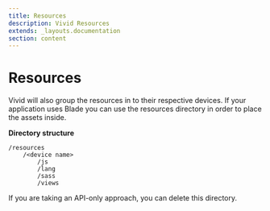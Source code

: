 ```yaml
---
title: Resources
description: Vivid Resources
extends: _layouts.documentation
section: content
---
```


# Resources

Vivid will also group the resources in to their respective devices. If your application uses Blade you can use the resources directory
in order to place the assets inside.

**Directory structure**
```
/resources
    /<device name>
        /js
        /lang
        /sass
        /views
```

If you are taking an API-only approach, you can delete this directory. 